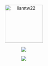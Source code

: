 <p align="center"><img width="125" src="https://komarev.com/ghpvc/?username=liamtw22&style=flat" alt="liamtw22"></p>
<p align="center"><a href="https://github.com/liamtw22"><img src="https://github-readme-stats.vercel.app/api?username=liamtw22&show_icons=true"></a></p>
<p align="center"><a href="https://github.com/liamtw22"><img src="https://github-readme-stats.vercel.app/api/top-langs/?username=liamtw22&&layout=compact"></a></p>

